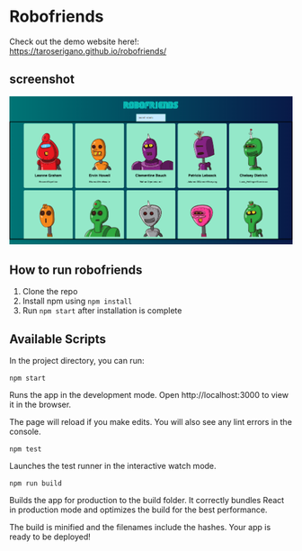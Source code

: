 # Robofriends

Check out the demo website here!: https://taroserigano.github.io/robofriends/

## screenshot

![Image description](images/screenshot.png)
## How to run robofriends

1. Clone the repo
2. Install npm using `npm install`
3. Run `npm start` after installation is complete


## Available Scripts
In the project directory, you can run:

```
npm start
```

Runs the app in the development mode.
Open http://localhost:3000 to view it in the browser.

The page will reload if you make edits.
You will also see any lint errors in the console.
```
npm test
```
Launches the test runner in the interactive watch mode.
```
npm run build
```
Builds the app for production to the build folder.
It correctly bundles React in production mode and optimizes the build for the best performance.

The build is minified and the filenames include the hashes.
Your app is ready to be deployed!
